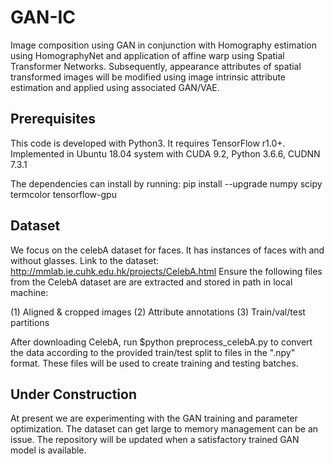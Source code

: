 # GAN-IC
Image composition using GAN in conjunction with Homography estimation using HomographyNet and application of affine warp using Spatial Transformer Networks. Subsequently, appearance attributes of spatial transformed images will be modified using image intrinsic attribute estimation and applied using associated GAN/VAE. 

## Prerequisites
This code is developed with Python3. It requires TensorFlow r1.0+. 
Implemented in Ubuntu 18.04 system with CUDA 9.2, Python 3.6.6, CUDNN 7.3.1


The dependencies can install by running:
pip install --upgrade numpy scipy termcolor tensorflow-gpu

## Dataset
We focus on the celebA dataset for faces. It has instances of faces with and without glasses.
Link to the dataset: http://mmlab.ie.cuhk.edu.hk/projects/CelebA.html
Ensure the following files from the CelebA dataset are are extracted and stored in path in local machine:

(1) Aligned & cropped images
(2) Attribute annotations
(3) Train/val/test partitions

After downloading CelebA, run $python preprocess_celebA.py to convert the data according to the provided train/test split to files in the ".npy" format. These files will be used to create training and testing batches.

## Under Construction
At present we are experimenting with the GAN training and parameter optimization. The dataset can get large to memory management can be an issue. The repository will be updated when a satisfactory trained GAN model is available.
